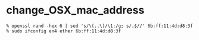 # change_OSX_mac_address
`
% openssl rand -hex 6 | sed 's/\(..\)/\1:/g; s/.$//'
6b:ff:11:4d:d8:3f
`
`
% sudo ifconfig en4 ether 6b:ff:11:4d:d8:3f
`
